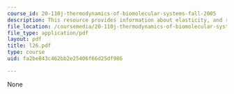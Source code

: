 ```yaml
---
course_id: 20-110j-thermodynamics-of-biomolecular-systems-fall-2005
description: This resource provides information about elasticity, and retractive force.
file_location: /coursemedia/20-110j-thermodynamics-of-biomolecular-systems-fall-2005/fa2be843c462bb2e25406f66d25df986_l26.pdf
file_type: application/pdf
layout: pdf
title: l26.pdf
type: course
uid: fa2be843c462bb2e25406f66d25df986

---
```

None